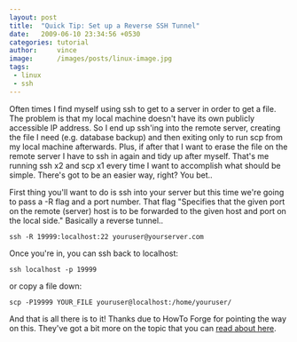 ```yaml
---
layout: post
title:  "Quick Tip: Set up a Reverse SSH Tunnel"
date:   2009-06-10 23:34:56 +0530
categories: tutorial
author:     vince
image:      /images/posts/linux-image.jpg
tags:
 - linux
 - ssh
---
```


Often times I find myself using ssh to get to a server in order to get a file. The problem is that my local machine doesn't have its own publicly accessible IP address. So I end up ssh'ing into the remote server, creating the file I need (e.g. database backup) and then exiting only to run scp from my local machine afterwards. Plus, if after that I want to erase the file on the remote server I have to ssh in again and tidy up after myself. That's me running ssh x2 and scp x1 every time I want to accomplish what should be simple. There's got to be an easier way, right? You bet..


First thing you'll want to do is ssh into your server but this time we're going to pass a -R flag and a port number. That flag "Specifies that the given port on the remote (server) host is to be forwarded to the given host and port on the local side." Basically a reverse tunnel..

```
ssh -R 19999:localhost:22 youruser@yourserver.com
```

Once you're in, you can ssh back to localhost:

```
ssh localhost -p 19999
```

or copy a file down:

```
scp -P19999 YOUR_FILE youruser@localhost:/home/youruser/
```

And that is all there is to it! Thanks due to HowTo Forge for pointing the way on this. They've got a bit more on the topic that you can [read about here](https://www.howtoforge.com/reverse-ssh-tunneling).
